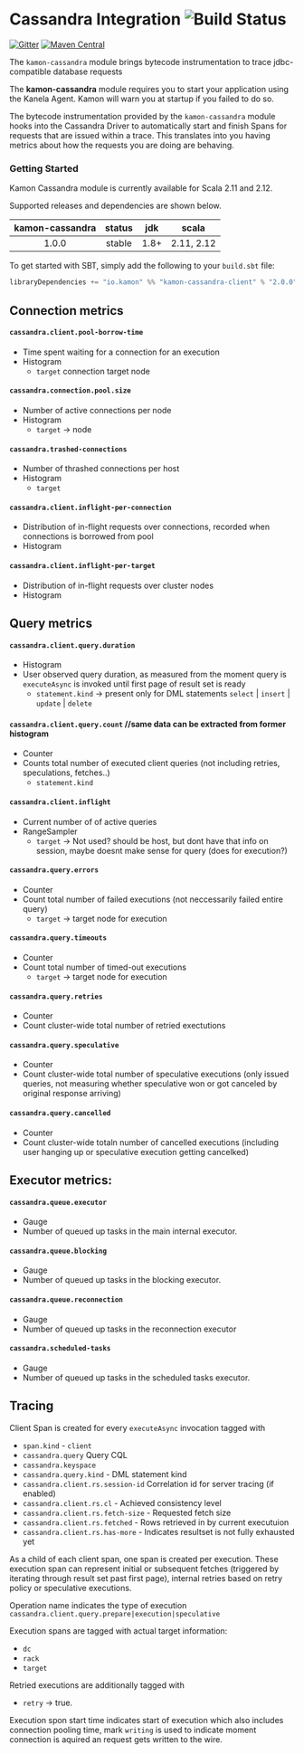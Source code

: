 Cassandra Integration   ![Build Status](https://travis-ci.org/kamon-io/kamon-cassandra.svg?branch=master)
==========================

[![Gitter](https://badges.gitter.im/Join%20Chat.svg)](https://gitter.im/kamon-io/Kamon?utm_source=badge&utm_medium=badge&utm_campaign=pr-badge&utm_content=badge)
[![Maven Central](https://maven-badges.herokuapp.com/maven-central/io.kamon/kamon-cassandra_2.12/badge.svg)](https://maven-badges.herokuapp.com/maven-central/io.kamon/kamon-cassandra_2.12)


The `kamon-cassandra` module brings bytecode instrumentation to trace jdbc-compatible database requests

The <b>kamon-cassandra</b> module requires you to start your application using the Kanela Agent. Kamon will warn you
at startup if you failed to do so.

The bytecode instrumentation provided by the `kamon-cassandra` module hooks into the Cassandra Driver to automatically
start and finish Spans for requests that are issued within a trace. This translates into you having metrics about how
the requests you are doing are behaving.

### Getting Started

Kamon Cassandra module is currently available for Scala 2.11 and 2.12.

Supported releases and dependencies are shown below.

| kamon-cassandra  | status | jdk  | scala            
|:------:|:------:|:----:|------------------
|  1.0.0 | stable | 1.8+ | 2.11, 2.12  

To get started with SBT, simply add the following to your `build.sbt`
file:

```scala
libraryDependencies += "io.kamon" %% "kamon-cassandra-client" % "2.0.0"
```


## Connection metrics
#### `cassandra.client.pool-borrow-time`
- Time spent waiting for a connection for an execution
- Histogram
    - `target` connection target node

#### `cassandra.connection.pool.size`
- Number of active connections per node
- Histogram
    - `target` -> node

#### `cassandra.trashed-connections`
- Number of thrashed connections per host
- Histogram
    - `target`


#### `cassandra.client.inflight-per-connection`
- Distribution of in-flight requests over connections, recorded when connections is borrowed from pool
- Histogram


#### `cassandra.client.inflight-per-target`
- Distribution of in-flight requests over cluster nodes
- Histogram



## Query metrics


#### `cassandra.client.query.duration`
- Histogram
- User observed query duration, as measured from the moment query is `executeAsync` is invoked until first page of result set is ready
    - `statement.kind` -> present only for DML statements `select` | `insert` | `update` | `delete`

#### `cassandra.client.query.count`  //same data can be extracted from former histogram
- Counter 
- Counts total number of executed client queries (not including retries, speculations, fetches..)
    - `statement.kind`

#### `cassandra.client.inflight`
- Current number of of active queries
- RangeSampler 
    - `target` -> Not used? should be host, but dont have that info on session, maybe doesnt make sense for query (does for execution?)

#### `cassandra.query.errors`
- Counter 
- Count total number of failed executions (not neccessarily failed entire query)
    - `target` -> target node for execution

#### `cassandra.query.timeouts`
- Counter 
- Count total number of timed-out executions
    - `target` -> target node for execution

#### `cassandra.query.retries`
- Counter 
- Count cluster-wide total number of retried exectutions

#### `cassandra.query.speculative`
- Counter 
- Count cluster-wide total number of speculative executions (only issued queries, not measuring whether speculative won or got canceled by original response arriving)

#### `cassandra.query.cancelled`
- Counter 
- Count cluster-wide totaln number of cancelled executions (including user hanging up or speculative execution getting cancelked)




## Executor metrics:

#### `cassandra.queue.executor`
- Gauge 
- Number of queued up tasks in the main internal executor.
#### `cassandra.queue.blocking`
- Gauge 
- Number of queued up tasks in the blocking executor.
#### `cassandra.queue.reconnection`
- Gauge 
- Number of queued up tasks in the reconnection executor
#### `cassandra.scheduled-tasks`
- Gauge 
- Number of queued up tasks in the scheduled tasks executor.




## Tracing
Client Span is created for every `executeAsync` invocation tagged with
- `span.kind` - `client`
- `cassandra.query` Query CQL
- `cassandra.keyspace`
- `cassandra.query.kind` - DML statement kind
- `cassandra.client.rs.session-id` Correlation id for server tracing (if enabled)
- `cassandra.client.rs.cl` - Achieved consistency level
- `cassandra.client.rs.fetch-size` - Requested fetch size
- `cassandra.client.rs.fetched` - Rows retrieved in by current executuion
- `cassandra.client.rs.has-more` - Indicates resultset is not fully exhausted yet


As a child of each client span, one span is created per execution. These execution span can represent
initial or subsequent fetches (triggered by iterating through result set past first page), internal retries
based on retry policy or speculative executions.


Operation name indicates the type of execution
    `cassandra.client.query.prepare|execution|speculative`

Execution spans are tagged with actual target information:
- `dc`
- `rack`
- `target`



Retried executions are additionally tagged with 
- `retry` -> true.


Execution spon start time indicates start of execution which also includes connection pooling time,
mark `writing` is used to indicate moment connection is aquired an request gets written to the wire.

